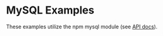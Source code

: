 # MySQL Examples

These examples utilize the npm mysql module (see [API docs](https://www.npmjs.com/package/mysql)).